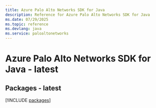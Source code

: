 ```yaml
---
title: Azure Palo Alto Networks SDK for Java
description: Reference for Azure Palo Alto Networks SDK for Java
ms.date: 07/29/2025
ms.topic: reference
ms.devlang: java
ms.service: paloaltonetworks
---
```

# Azure Palo Alto Networks SDK for Java - latest
## Packages - latest
[!INCLUDE [packages](palo-alto-networks-index.md)]